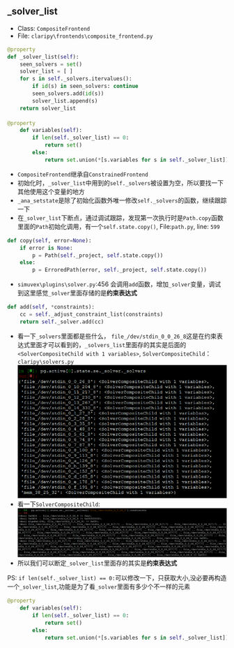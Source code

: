 ## _solver_list
- Class: `CompositeFrontend`
- File: `claripy\frontends\composite_frontend.py`

```python
@property
def _solver_list(self):
	seen_solvers = set()
    solver_list = [ ]
    for s in self._solvers.itervalues():
    	if id(s) in seen_solvers: continue
        seen_solvers.add(id(s))
        solver_list.append(s)
	return solver_list

@property
    def variables(self):
        if len(self._solver_list) == 0:
            return set()
        else:
            return set.union(*[s.variables for s in self._solver_list])
```
- `CompositeFrontend`继承自`ConstrainedFrontend`
- 初始化时，`_solver_list`中用到的`self._solvers`被设置为空，所以要找一下其他使用这个变量的地方
- `_ana_setstate`是除了初始化函数外唯一修改`self._solvers`的函数，继续跟踪一下
- 在`_solver_list`下断点，通过调试跟踪，发现第一次执行时是`Path.copy`函数里面的`Path`初始化调用，有一个`self.state.copy()`, File:`path.py`, line: `599`

```python
def copy(self, error=None):
    if error is None:
        p = Path(self._project, self.state.copy())
    else:
        p = ErroredPath(error, self._project, self.state.copy())
```
- `simuvex\plugins\solver.py`:456  会调用`add`函数，增加`_solver`变量，调试到这里感觉`_solver`里面存储的是**约束表达式**

```python
def add(self, *constraints):
	cc = self._adjust_constraint_list(constraints)
    return self._solver.add(cc)
```
- 看一下`_solvers`里面都是些什么， `file_/dev/stdin_0_0_26_8`这是在约束表达式里面才可以看到的，`_solvers_list`里面存的其实是后面的`<SolverCompositeChild with 1 variables>`, `SolverCompositeChild`：`claripy\solvers.py`
![](imgs/_solvers.png)
- 看一下`SolverCompositeChild`: ![](imgs/SolverCompositeChild.png)
- 所以我们可以断定`_solver_list`里面存的其实是**约束表达式**

PS: `if len(self._solver_list) == 0:`可以修改一下，只获取大小,没必要再构造一个`_solver_list`,功能是为了看`_solver`里面有多少个不一样的元素
```python
@property
    def variables(self):
        if len(self._solver_list) == 0:
            return set()
        else:
            return set.union(*[s.variables for s in self._solver_list])
```